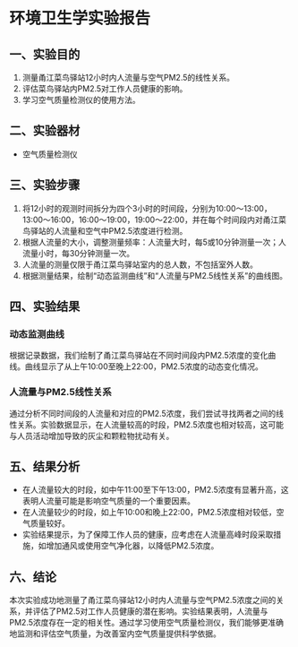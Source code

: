 # 环境卫生学实验报告

## 一、实验目的

1. 测量甬江菜鸟驿站12小时内人流量与空气PM2.5的线性关系。
2. 评估菜鸟驿站内PM2.5对工作人员健康的影响。
3. 学习空气质量检测仪的使用方法。

## 二、实验器材

- 空气质量检测仪

## 三、实验步骤

1. 将12小时的观测时间拆分为四个3小时的时间段，分别为10:00～13:00，13:00～16:00，16:00～19:00，19:00～22:00，并在每个时间段内对甬江菜鸟驿站的人流量和空气中PM2.5浓度进行检测。
2. 根据人流量的大小，调整测量频率：人流量大时，每5或10分钟测量一次；人流量小时，每30分钟测量一次。
3. 人流量的测量仅限于甬江菜鸟驿站室内的总人数，不包括室外人数。
4. 根据测量结果，绘制“动态监测曲线”和“人流量与PM2.5线性关系”的曲线图。






## 四、实验结果

### 动态监测曲线

根据记录数据，我们绘制了甬江菜鸟驿站在不同时间段内PM2.5浓度的变化曲线。曲线显示了从上午10:00至晚上22:00，PM2.5浓度的动态变化情况。




### 人流量与PM2.5线性关系

通过分析不同时间段的人流量和对应的PM2.5浓度，我们尝试寻找两者之间的线性关系。实验数据显示，在人流量较高的时段，PM2.5浓度也相对较高，这可能与人员活动增加导致的灰尘和颗粒物扰动有关。





## 五、结果分析

- 在人流量较大的时段，如中午11:00至下午13:00，PM2.5浓度有显著升高，这表明人流量可能是影响空气质量的一个重要因素。
- 在人流量较少的时段，如上午10:00和晚上22:00，PM2.5浓度相对较低，空气质量较好。
- 实验结果提示，为了保障工作人员的健康，应考虑在人流量高峰时段采取措施，如增加通风或使用空气净化器，以降低PM2.5浓度。

## 六、结论

本次实验成功地测量了甬江菜鸟驿站12小时内人流量与空气PM2.5浓度之间的关系，并评估了PM2.5对工作人员健康的潜在影响。实验结果表明，人流量与PM2.5浓度存在一定的相关性。通过学习使用空气质量检测仪，我们能够更准确地监测和评估空气质量，为改善室内空气质量提供科学依据。

